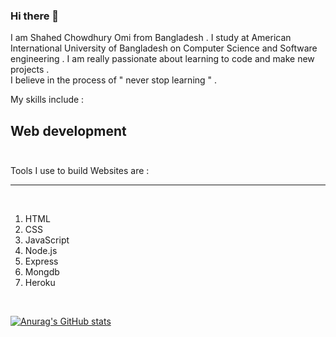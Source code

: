 ### Hi there 👋
I am Shahed Chowdhury Omi from Bangladesh . I study at American International University of Bangladesh on Computer Science and Software engineering . I am really passionate about learning to code and make new projects . <br/>
I believe in the process of " never stop learning " .<br/>

My skills include : <br/>
  ## Web development <br/><br/>
Tools I use to build Websites  are :<hr><br/>


  1) HTML
  2) CSS
  3) JavaScript
  4) Node.js
  5) Express
  6) Mongdb
  7) Heroku
<br/>


[![Anurag's GitHub stats](https://github-readme-stats.vercel.app/api?username=Shahed1998)](https://github.com/anuraghazra/github-readme-stats)
 


